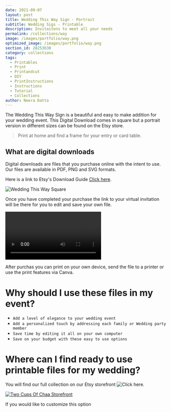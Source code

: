 ```yaml
---
date: 2021-09-07
layout: post
title: Wedding This Way Sign - Portrait
subtitle: Wedding Sigs - Printable
description: Invitaitons to meet all your needs
permalink: /collections/way
image: /images/portfolio/way.png
optimized_image: /images/portfolio/way.png
section_id: 28253630
category: collections
tags:
  - Printables
  - Print
  - Printandcut
  - DIY
  - PrintInstructions
  - Instructions
  - Tutorial
  - Collections
author: Neera Datta
---
```

The Wedding This Way Sign is a beautiful and easy to make addition for your wedding event. This Digital Download comes in square but a portrait version in different sizes can be found on the Etsy store. 

> Print at home and find a frame for your entry or card table. 
 
## What are digital downloads
Digital downloads are files that you purchase online with the intent to use. Our files are available in PDF, PNG and SVG formats. 

Here is a link to Etsy's Download Guide [Click here](https://help.etsy.com/hc/en-us/articles/115013328108-Downloading-a-Digital-Item?segment=shopping).



![Wedding This Way Square](https://i.etsystatic.com/21226651/r/il/2876e9/2907219204/il_1588xN.2907219204_hlno.jpg)

Once you have completed your purchase the link to your virtual invitation will be there for you to edit and save your own file. 


![Wedding This Way Square Video](https://v-c.etsystatic.com/video/upload/ac_none,du_15,q_auto:good/Reds_Collection_-_Wedding_This_Way_8x8_-_Video_df6ry2.mp4)

After purchas you can print on your own device, send the file to a printer or use the print features via Canva. 

# Why should I use these files in my event?
- `Add a level of elegance to your wedding event`
- `Add a personalized touch by addressing each family or Wedding party member`
- `Save time by editing it all on your own computer`
- `Save on your budget with these easy to use options`

# Where can I find ready to use printable files for my wedding?

You will find our full collection on our Etsy storefront 
![Click here]().

[![Two Cups Of Chaa Storefront](/images/portfolio/covers/5.jpg)](https://www.etsy.com/shop/TwoCupsOfChaa)

If you would like to customize this option 
